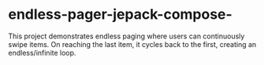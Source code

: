 # endless-pager-jepack-compose-
This project demonstrates endless paging where users can continuously swipe items. On reaching the last item, it cycles back to the first, creating an endless/infinite loop.
